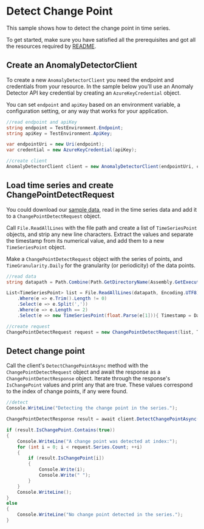 # Detect Change Point
This sample shows how to detect the change point in time series.

To get started, make sure you have satisfied all the prerequisites and got all the resources required by [README][README].

## Create an AnomalyDetectorClient

To create a new `AnomalyDetectorClient` you need the endpoint and credentials from your resource. In the sample below you'll use an Anomaly Detector API key credential by creating an `AzureKeyCredential` object.

You can set `endpoint` and `apiKey` based on an environment variable, a configuration setting, or any way that works for your application.

```C# Snippet:CreateAnomalyDetectorClient
//read endpoint and apiKey
string endpoint = TestEnvironment.Endpoint;
string apiKey = TestEnvironment.ApiKey;

var endpointUri = new Uri(endpoint);
var credential = new AzureKeyCredential(apiKey);

//create client
AnomalyDetectorClient client = new AnomalyDetectorClient(endpointUri, credential);
```

## Load time series and create ChangePointDetectRequest

You could download our [sample data][SampleData], read in the time series data and add it to a `ChangePointDetectRequest` object.

Call `File.ReadAllLines` with the file path and create a list of `TimeSeriesPoint` objects, and strip any new line characters. Extract the values and separate the timestamp from its numerical value, and add them to a new `TimeSeriesPoint` object.

Make a `ChangePointDetectRequest` object with the series of points, and `TimeGranularity.Daily` for the granularity (or periodicity) of the data points.

```C# Snippet:ReadSeriesDataForChangePoint
//read data
string datapath = Path.Combine(Path.GetDirectoryName(Assembly.GetExecutingAssembly().Location), "samples", "data", "request-data.csv");

List<TimeSeriesPoint> list = File.ReadAllLines(datapath, Encoding.UTF8)
    .Where(e => e.Trim().Length != 0)
    .Select(e => e.Split(','))
    .Where(e => e.Length == 2)
    .Select(e => new TimeSeriesPoint(float.Parse(e[1])){ Timestamp = DateTime.Parse(e[0])}).ToList();

//create request
ChangePointDetectRequest request = new ChangePointDetectRequest(list, TimeGranularity.Daily);
```

## Detect change point
Call the client's `DetectChangePointAsync` method with the `ChangePointDetectRequest` object and await the response as a `ChangePointDetectResponse` object. Iterate through the response's `IsChangePoint` values and print any that are true. These values correspond to the index of change points, if any were found.

```C# Snippet:DetectChangePoint
//detect
Console.WriteLine("Detecting the change point in the series.");

ChangePointDetectResponse result = await client.DetectChangePointAsync(request).ConfigureAwait(false);

if (result.IsChangePoint.Contains(true))
{
    Console.WriteLine("A change point was detected at index:");
    for (int i = 0; i < request.Series.Count; ++i)
    {
        if (result.IsChangePoint[i])
        {
            Console.Write(i);
            Console.Write(" ");
        }
    }
    Console.WriteLine();
}
else
{
    Console.WriteLine("No change point detected in the series.");
}
```

[README]: https://github.com/Azure/azure-sdk-for-net/blob/main/sdk/anomalydetector/Azure.AI.AnomalyDetector/README.md
[SampleData]: https://github.com/Azure/azure-sdk-for-net/tree/main/sdk/anomalydetector/Azure.AI.AnomalyDetector/tests/samples/data/request-data.csv
